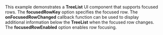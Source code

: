This example demonstrates a&nbsp;**TreeList** UI component that supports focused rows. The&nbsp;**focusedRowKey** option specifies the&nbsp;focused row. The **onFocusedRowChanged** callback function can be&nbsp;used to&nbsp;display additional information below the&nbsp;**TreeList** when the&nbsp;focused row changes. The **focusedRowEnabled** option enables row focusing.